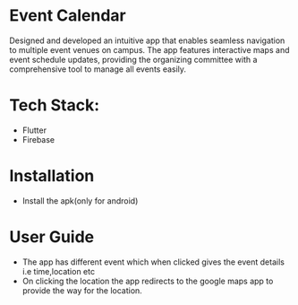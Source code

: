 # Event Calendar

Designed and developed an intuitive app that enables seamless navigation to multiple event venues on campus. The app features interactive maps and event schedule updates, providing the organizing committee with a comprehensive tool to manage all events easily.

# Tech Stack:
* Flutter
* Firebase

# Installation
* Install the apk(only for android)

# User Guide
* The app has different event which when clicked gives the event details i.e time,location etc
* On clicking the location the app redirects to the google maps app to provide the way for the location.
